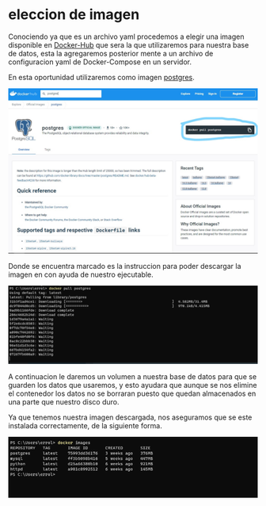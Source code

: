 <h1>eleccion de imagen</h1>

Conociendo ya que es un archivo yaml procedemos a elegir una imagen disponible en [Docker-Hub][1.1] que sera la que utilizaremos para nuestra base de datos, esta la agregaremos posterior mente a un archivo de configuracion yaml de Docker-Compose en un servidor.

En esta oportunidad utilizaremos como imagen [postgres][1.2].

<img src="img/img1.jpg" weith=100 heigth=100>

Donde se encuentra marcado es la instruccion para poder descargar la imagen en con ayuda de nuestro ejecutable.

<img src="img/img2.png " weith=100 heigth=100>

A continuacion le daremos un volumen a nuestra base de datos para que se guarden los datos que usaremos, y esto ayudara que aunque se nos elimine el contenedor los datos no se borraran puesto que quedan almacenados en una parte que nuestro disco duro.

Ya que tenemos nuestra imagen descargada, nos aseguramos que se este instalada correctamente, de la siguiente forma.

<img src="img/img3.png">



[1.1]:https://hub.docker.com/
[1.2]:https://hub.docker.com/_/postgres